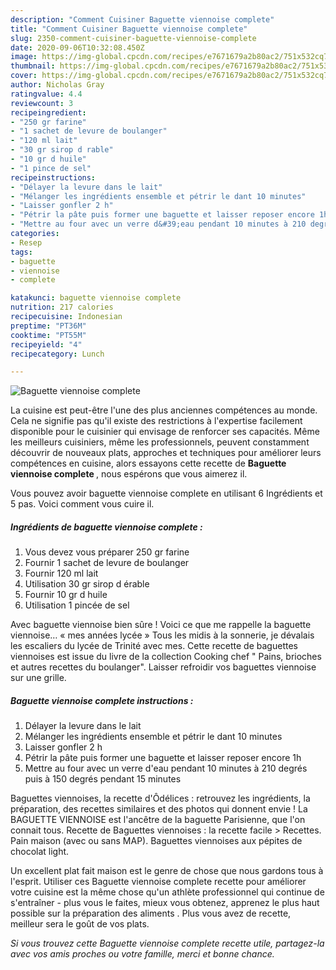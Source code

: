 ```yaml
---
description: "Comment Cuisiner Baguette viennoise complete"
title: "Comment Cuisiner Baguette viennoise complete"
slug: 2350-comment-cuisiner-baguette-viennoise-complete
date: 2020-09-06T10:32:08.450Z
image: https://img-global.cpcdn.com/recipes/e7671679a2b80ac2/751x532cq70/baguette-viennoise-complete-photo-principale-de-la-recette.jpg
thumbnail: https://img-global.cpcdn.com/recipes/e7671679a2b80ac2/751x532cq70/baguette-viennoise-complete-photo-principale-de-la-recette.jpg
cover: https://img-global.cpcdn.com/recipes/e7671679a2b80ac2/751x532cq70/baguette-viennoise-complete-photo-principale-de-la-recette.jpg
author: Nicholas Gray
ratingvalue: 4.4
reviewcount: 3
recipeingredient:
- "250 gr farine"
- "1 sachet de levure de boulanger"
- "120 ml lait"
- "30 gr sirop d rable"
- "10 gr d huile"
- "1 pince de sel"
recipeinstructions:
- "Délayer la levure dans le lait"
- "Mélanger les ingrédients ensemble et pétrir le dant 10 minutes"
- "Laisser gonfler 2 h"
- "Pétrir la pâte puis former une baguette et laisser reposer encore 1h"
- "Mettre au four avec un verre d&#39;eau pendant 10 minutes à 210 degrés puis à 150 degrés pendant 15 minutes"
categories:
- Resep
tags:
- baguette
- viennoise
- complete

katakunci: baguette viennoise complete 
nutrition: 217 calories
recipecuisine: Indonesian
preptime: "PT36M"
cooktime: "PT55M"
recipeyield: "4"
recipecategory: Lunch

---
```



![Baguette viennoise complete](https://img-global.cpcdn.com/recipes/e7671679a2b80ac2/751x532cq70/baguette-viennoise-complete-photo-principale-de-la-recette.jpg)

La cuisine est peut-être l'une des plus anciennes compétences au monde. Cela ne signifie pas qu'il existe des restrictions à l'expertise facilement disponible pour le cuisinier qui envisage de renforcer ses capacités. Même les meilleurs cuisiniers, même les professionnels, peuvent constamment découvrir de nouveaux plats, approches et techniques pour améliorer leurs compétences en cuisine, alors essayons cette recette de <strong> Baguette viennoise complete </strong>, nous espérons que vous aimerez il.

<!--inarticleads1-->

Vous pouvez avoir baguette viennoise complete en utilisant 6 Ingrédients et 5 pas. Voici comment vous cuire il.

##### Ingrédients de baguette viennoise complete :

1. Vous devez vous préparer 250 gr farine
1. Fournir 1 sachet de levure de boulanger
1. Fournir 120 ml lait
1. Utilisation 30 gr sirop d érable
1. Fournir 10 gr d huile
1. Utilisation 1 pincée de sel


Avec baguette viennoise bien sûre ! Voici ce que me rappelle la baguette viennoise… « mes années lycée » Tous les midis à la sonnerie, je dévalais les escaliers du lycée de Trinité avec mes. Cette recette de baguettes viennoises est issue du livre de la collection Cooking chef &#34; Pains, brioches et autres recettes du boulanger&#34;. Laisser refroidir vos baguettes viennoise sur une grille. 

<!--inarticleads2-->

##### Baguette viennoise complete instructions :

1. Délayer la levure dans le lait
1. Mélanger les ingrédients ensemble et pétrir le dant 10 minutes
1. Laisser gonfler 2 h
1. Pétrir la pâte puis former une baguette et laisser reposer encore 1h
1. Mettre au four avec un verre d&#39;eau pendant 10 minutes à 210 degrés puis à 150 degrés pendant 15 minutes


Baguettes viennoises, la recette d&#39;Ôdélices : retrouvez les ingrédients, la préparation, des recettes similaires et des photos qui donnent envie ! La BAGUETTE VIENNOISE est l&#39;ancêtre de la baguette Parisienne, que l&#39;on connait tous. Recette de Baguettes viennoises : la recette facile &gt; Recettes. Pain maison (avec ou sans MAP). Baguettes viennoises aux pépites de chocolat light. 

<!--inarticleads1-->

<p>
Un excellent plat fait maison est le genre de chose que nous gardons tous à l'esprit. Utiliser ces Baguette viennoise complete recette pour améliorer votre cuisine est la même chose qu'un athlète professionnel qui continue de s'entraîner - plus vous le faites, mieux vous obtenez, apprenez le plus haut possible sur la préparation des aliments . Plus vous avez de recette, meilleur sera le goût de vos plats.
</p>

<p>
<i>Si vous trouvez cette Baguette viennoise complete recette utile, partagez-la avec vos amis proches ou votre famille, merci et bonne chance.</i>
</p>
